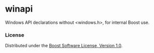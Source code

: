 winapi
======

Windows API declarations without &lt;windows.h>, for internal Boost use.

### License

Distributed under the [Boost Software License, Version 1.0](http://boost.org/LICENSE_1_0.txt).
